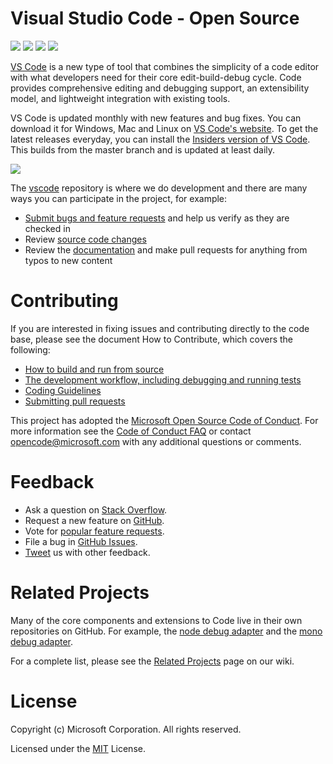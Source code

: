 ﻿# Visual Studio Code - Open Source

[![](https://camo.githubusercontent.com/0bebc321c096dfcea0b428a557a9ac1303bd4691/68747470733a2f2f7472617669732d63692e6f72672f4d6963726f736f66742f7673636f64652e7376673f6272616e63683d6d6173746572)](https://travis-ci.org/Microsoft/vscode) [![](https://camo.githubusercontent.com/c20bdb2cacaae1508c5afda05648cfc6d3a6e0b1/68747470733a2f2f63692e6170707665796f722e636f6d2f6170692f70726f6a656374732f7374617475732f7675686c68673830746a33653261306c2f6272616e63682f6d61737465723f7376673d74727565)](https://ci.appveyor.com/project/VSCode/vscode) [![](https://camo.githubusercontent.com/75b7d29d867ccfc4e8b1e9a44a6556603769554f/68747470733a2f2f696d672e736869656c64732e696f2f636f766572616c6c732f4d6963726f736f66742f7673636f64652f6d61737465722e737667)](https://coveralls.io/github/Microsoft/vscode?branch=master) [![](https://camo.githubusercontent.com/3ba386099762e50dd4fe2c86213cac8a77875f73/68747470733a2f2f696d672e736869656c64732e696f2f62616467652f636861742d6f6e2532306769747465722d626c75652e737667)](https://gitter.im/Microsoft/vscode)

[VS Code](https://code.visualstudio.com/) is a new type of tool that combines the simplicity of a code editor with what developers need for their core edit-build-debug cycle. Code provides comprehensive editing and debugging support, an extensibility model, and lightweight integration with existing tools.

VS Code is updated monthly with new features and bug fixes. You can download it for Windows, Mac and Linux on [VS Code's website](https://code.visualstudio.com/Download). To get the latest releases everyday, you can install the [Insiders version of VS Code](https://code.visualstudio.com/insiders). This builds from the master branch and is updated at least daily.

![](https://cloud.githubusercontent.com/assets/11839736/16642200/6624dde0-43bd-11e6-8595-c81885ba0dc2.png)

The [vscode](https://github.com/microsoft/vscode) repository is where we do development and there are many ways you can participate in the project, for example:

- [Submit bugs and feature requests](https://github.com/microsoft/vscode/issues) and help us verify as they are checked in
- Review [source code changes](https://github.com/microsoft/vscode/pulls)
- Review the [documentation](https://github.com/microsoft/vscode-docs) and make pull requests for anything from typos to new content

# Contributing
If you are interested in fixing issues and contributing directly to the code base, please see the document How to Contribute, which covers the following:

- [How to build and run from source](https://github.com/Microsoft/vscode/wiki/How-to-Contribute#build-and-run-from-source)
- [The development workflow, including debugging and running tests](https://github.com/Microsoft/vscode/wiki/How-to-Contribute#development-workflow)
- [Coding Guidelines](https://github.com/Microsoft/vscode/wiki/Coding-Guidelines)
- [Submitting pull requests](https://github.com/Microsoft/vscode/wiki/How-to-Contribute#pull-requests)

This project has adopted the [Microsoft Open Source Code of Conduct](https://opensource.microsoft.com/codeofconduct/). For more information see the [Code of Conduct FAQ](https://opensource.microsoft.com/codeofconduct/faq/) or contact [opencode@microsoft.com](https://opencode@microsoft.com) with any additional questions or comments.

# Feedback

- Ask a question on [Stack Overflow](https://stackoverflow.com/questions/tagged/vscode).
- Request a new feature on [GitHub](https://github.com/Microsoft/vscode/blob/master/CONTRIBUTING.md).
- Vote for [popular feature requests](https://github.com/Microsoft/vscode/issues?q=is%3Aopen+is%3Aissue+label%3Afeature-request+sort%3Areactions-%2B1-desc).
- File a bug in [GitHub Issues](https://github.com/Microsoft/vscode/issues).
- [Tweet](https://twitter.com/code) us with other feedback.

# Related Projects
Many of the core components and extensions to Code live in their own repositories on GitHub. For example, the [node debug adapter](https://github.com/microsoft/vscode-node-debug) and the [mono debug adapter](https://github.com/microsoft/vscode-mono-debug).

For a complete list, please see the [Related Projects](https://github.com/Microsoft/vscode/wiki/Related-Projects) page on our wiki.

# License
Copyright (c) Microsoft Corporation. All rights reserved.

Licensed under the [MIT](https://github.com/Microsoft/vscode/blob/master/LICENSE.txt) License.





